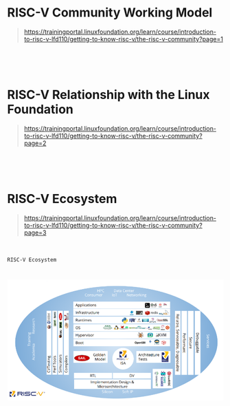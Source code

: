 # RISC-V Community Working Model

> https://trainingportal.linuxfoundation.org/learn/course/introduction-to-risc-v-lfd110/getting-to-know-risc-v/the-risc-v-community?page=1

<br />
<br />
<br />



# RISC-V Relationship with the Linux Foundation

> https://trainingportal.linuxfoundation.org/learn/course/introduction-to-risc-v-lfd110/getting-to-know-risc-v/the-risc-v-community?page=2

<br />
<br />
<br />



# RISC-V Ecosystem

> https://trainingportal.linuxfoundation.org/learn/course/introduction-to-risc-v-lfd110/getting-to-know-risc-v/the-risc-v-community?page=3

<br />

`RISC-V Ecosystem`
#

![01-riscv-ecosystem](./images/01-riscv-ecosystem.png)

